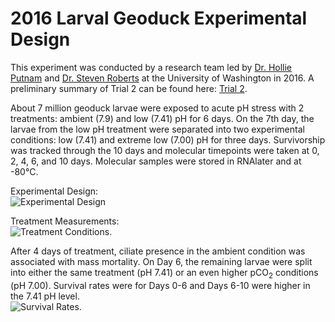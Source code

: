 # 2016 Larval Geoduck Experimental Design 
This experiment was conducted by a research team led by [Dr. Hollie Putnam](https://github.com/hputnam) and [Dr. Steven Roberts](https://github.com/sr320) at the University of Washington in 2016. A preliminary summary of Trial 2 can be found here: [Trial 2](https://safsoa.wordpress.com/2016/03/19/trial-2-preliminary-summary/). 


About 7 million geoduck larvae were exposed to acute pH stress with 2 treatments: ambient (7.9) and low (7.41) pH for 6 days. On the 7th day, the larvae from the low pH treatment were separated into two experimental conditions: low (7.41) and extreme low (7.00) pH for three days. Survivorship was tracked through the 10 days and molecular timepoints were taken at 0, 2, 4, 6, and 10 days. Molecular samples were stored in RNAlater and at -80°C.

Experimental Design:  
![Experimental Design](https://safsoa.files.wordpress.com/2016/03/sampling_trial2.jpg?w=207&h=312)

Treatment Measurements:  
![Treatment Conditions](https://safsoa.files.wordpress.com/2016/03/running_carbonate_chemistry_treatments_trial2_summary3.jpg).


After 4 days of treatment, ciliate presence in the ambient condition was associated with mass mortality. On Day 6, the remaining larvae were split into either the same treatment (pH 7.41) or an even higher pCO<sub>2</sub> conditions (pH 7.00). Survival rates were for Days 0-6 and Days 6-10 were higher in the 7.41 pH level.  
![Survival Rates](https://safsoa.files.wordpress.com/2016/03/trial_2_results2.jpg?w=408&h=338).